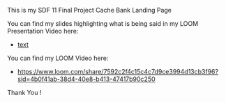 This is my SDF 11 Final Project
Cache Bank Landing Page 

You can find my slides highlighting what is being said in my LOOM Presentation Video here:
* [text](https://docs.google.com/presentation/d/1q8g2LGj-wFTnwSZ2yLDBqVQysvIL_nqkH8bU4AJEqD8/edit?usp=sharing)

You can find my LOOM Video here:
* https://www.loom.com/share/7592c2f4c15c4c7d9ce3994d13cb3f96?sid=4b0f41ab-38d4-40e8-b413-47417b90c250

Thank You !